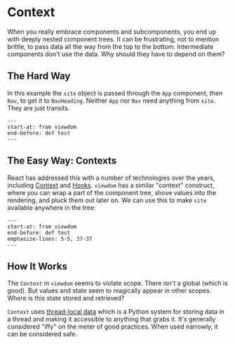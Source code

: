 # Context

When you really embrace components and subcomponents, you end up with deeply nested component trees.
It can be frustrating, not to mention brittle, to pass data all the way from the top to the bottom.
Intermediate components don't use the data.
Why should they have to depend on them?

## The Hard Way

In this example the `site` object is passed through the `App` component, then `Nav`, to get it to `NavHeading`.
Neither `App` nor `Nav` need anything from `site`.
They are just transits.


```{literalinclude} ../../examples/usage/context.py
---
start-at: from viewdom
end-before: def test
---
```

## The Easy Way: Contexts

React has addressed this with a number of technologies over the years, including [Context](https://reactjs.org/docs/context.html) and [Hooks](https://reactjs.org/docs/hooks-intro.html).
`viewdom` has a similar "context" construct, where you can wrap a part of the component tree, shove values into the rendering, and pluck them out later on.
We can use this to make `site` available anywhere in the tree:

```{literalinclude} ../../examples/usage/contextA.py
---
start-at: from viewdom
end-before: def test
emphasize-lines: 5-5, 37-37
---
```

## How It Works

The `Context` in `viewdom` seems to violate scope.
There isn't a global (which is good).
But values and state seem to magically appear in other scopes.
Where is this state stored and retrieved?

`Context` uses [thread-local data](https://docs.python.org/3.8/library/threading.html#thread-local-data) which is a Python system for storing data in a thread and making it accessible to anything that grabs it.
It's generally considered "iffy" on the meter of good practices.
When used narrowly, it can be considered safe.
